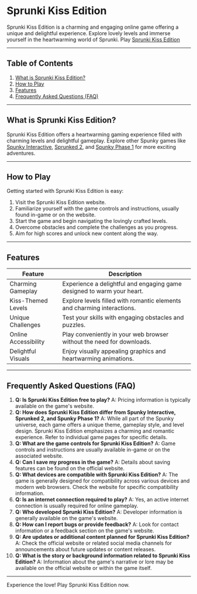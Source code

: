 # Sprunki Kiss Edition

Sprunki Kiss Edition is a charming and engaging online game offering a unique and delightful experience. Explore lovely levels and immerse yourself in the heartwarming world of Sprunki. Play [Sprunki Kiss Edition](https://spunky.games/sprunki-kiss-edition)


---

## Table of Contents

1. [What is Sprunki Kiss Edition?](#what-is-sprunki-kiss-edition)
2. [How to Play](#how-to-play)
3. [Features](#features)
4. [Frequently Asked Questions (FAQ)](#faq)


---

## What is Sprunki Kiss Edition? <a name="what-is-sprunki-kiss-edition"></a>

Sprunki Kiss Edition offers a heartwarming gaming experience filled with charming levels and delightful gameplay.  Explore other Spunky games like [Spunky Interactive](https://spunky.game/spunky-interactive), [Sprunked 2](https://spunky.game/sprunked-2), and [Spunky Phase 1](https://spunky.game/spunky-phase-1-game) for more exciting adventures.


---

## How to Play <a name="how-to-play"></a>

Getting started with Sprunki Kiss Edition is easy:

1. Visit the Sprunki Kiss Edition website.
2. Familiarize yourself with the game controls and instructions, usually found in-game or on the website.
3. Start the game and begin navigating the lovingly crafted levels.
4. Overcome obstacles and complete the challenges as you progress.
5. Aim for high scores and unlock new content along the way.


---

## Features <a name="features"></a>

| Feature | Description |
|---|---|
| Charming Gameplay | Experience a delightful and engaging game designed to warm your heart. |
| Kiss-Themed Levels | Explore levels filled with romantic elements and charming interactions. |
| Unique Challenges | Test your skills with engaging obstacles and puzzles. |
| Online Accessibility | Play conveniently in your web browser without the need for downloads. |
| Delightful Visuals | Enjoy visually appealing graphics and heartwarming animations. |


---

## Frequently Asked Questions (FAQ) <a name="faq"></a>

1. **Q: Is Sprunki Kiss Edition free to play?** A: Pricing information is typically available on the game's website.
2. **Q: How does Sprunki Kiss Edition differ from Spunky Interactive, Sprunked 2, and Spunky Phase 1?** A: While all part of the Spunky universe, each game offers a unique theme, gameplay style, and level design. Sprunki Kiss Edition emphasizes a charming and romantic experience. Refer to individual game pages for specific details.
3. **Q: What are the game controls for Sprunki Kiss Edition?** A: Game controls and instructions are usually available in-game or on the associated website.
4. **Q: Can I save my progress in the game?** A: Details about saving features can be found on the official website.
5. **Q: What devices are compatible with Sprunki Kiss Edition?** A: The game is generally designed for compatibility across various devices and modern web browsers. Check the website for specific compatibility information.
6. **Q: Is an internet connection required to play?** A: Yes, an active internet connection is usually required for online gameplay.
7. **Q: Who developed Sprunki Kiss Edition?** A:  Developer information is generally available on the game's website.
8. **Q:  How can I report bugs or provide feedback?** A: Look for contact information or a feedback section on the game's website.
9. **Q:  Are updates or additional content planned for Sprunki Kiss Edition?** A: Check the official website or related social media channels for announcements about future updates or content releases.
10. **Q: What is the story or background information related to Sprunki Kiss Edition?** A: Information about the game's narrative or lore may be available on the official website or within the game itself.



---

Experience the love! Play Sprunki Kiss Edition now.
